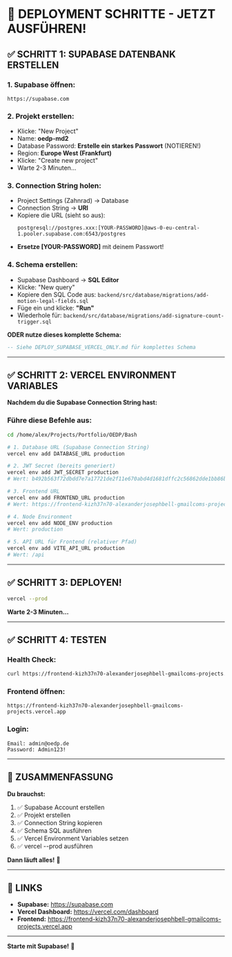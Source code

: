 # 🚀 DEPLOYMENT SCHRITTE - JETZT AUSFÜHREN!

## ✅ SCHRITT 1: SUPABASE DATENBANK ERSTELLEN

### **1. Supabase öffnen:**
```
https://supabase.com
```

### **2. Projekt erstellen:**
- Klicke: "New Project"
- Name: **oedp-md2**
- Database Password: **Erstelle ein starkes Passwort** (NOTIEREN!)
- Region: **Europe West (Frankfurt)**
- Klicke: "Create new project"
- Warte 2-3 Minuten...

### **3. Connection String holen:**
- Project Settings (Zahnrad) → Database
- Connection String → **URI**
- Kopiere die URL (sieht so aus):
  ```
  postgresql://postgres.xxx:[YOUR-PASSWORD]@aws-0-eu-central-1.pooler.supabase.com:6543/postgres
  ```
- **Ersetze [YOUR-PASSWORD]** mit deinem Passwort!

### **4. Schema erstellen:**
- Supabase Dashboard → **SQL Editor**
- Klicke: "New query"
- Kopiere den SQL Code aus: `backend/src/database/migrations/add-motion-legal-fields.sql`
- Füge ein und klicke: **"Run"**
- Wiederhole für: `backend/src/database/migrations/add-signature-count-trigger.sql`

**ODER nutze dieses komplette Schema:**

```sql
-- Siehe DEPLOY_SUPABASE_VERCEL_ONLY.md für komplettes Schema
```

---

## ✅ SCHRITT 2: VERCEL ENVIRONMENT VARIABLES

**Nachdem du die Supabase Connection String hast:**

### **Führe diese Befehle aus:**

```bash
cd /home/alex/Projects/Portfolio/OEDP/Bash

# 1. Database URL (Supabase Connection String)
vercel env add DATABASE_URL production

# 2. JWT Secret (bereits generiert)
vercel env add JWT_SECRET production
# Wert: b492b563f72dbdd7e7a17721de2f11e670abd4d1681dffc2c56862dde1bb86b5

# 3. Frontend URL
vercel env add FRONTEND_URL production
# Wert: https://frontend-kizh37n70-alexanderjosephbell-gmailcoms-projects.vercel.app

# 4. Node Environment
vercel env add NODE_ENV production
# Wert: production

# 5. API URL für Frontend (relativer Pfad)
vercel env add VITE_API_URL production
# Wert: /api
```

---

## ✅ SCHRITT 3: DEPLOYEN!

```bash
vercel --prod
```

**Warte 2-3 Minuten...**

---

## ✅ SCHRITT 4: TESTEN

### **Health Check:**
```bash
curl https://frontend-kizh37n70-alexanderjosephbell-gmailcoms-projects.vercel.app/api/health
```

### **Frontend öffnen:**
```
https://frontend-kizh37n70-alexanderjosephbell-gmailcoms-projects.vercel.app
```

### **Login:**
```
Email: admin@oedp.de
Password: Admin123!
```

---

## 📝 ZUSAMMENFASSUNG

**Du brauchst:**
1. ✅ Supabase Account erstellen
2. ✅ Projekt erstellen
3. ✅ Connection String kopieren
4. ✅ Schema SQL ausführen
5. ✅ Vercel Environment Variables setzen
6. ✅ vercel --prod ausführen

**Dann läuft alles!** 🎉

---

## 🔗 LINKS

- **Supabase:** https://supabase.com
- **Vercel Dashboard:** https://vercel.com/dashboard
- **Frontend:** https://frontend-kizh37n70-alexanderjosephbell-gmailcoms-projects.vercel.app

---

**Starte mit Supabase!** 🚀
